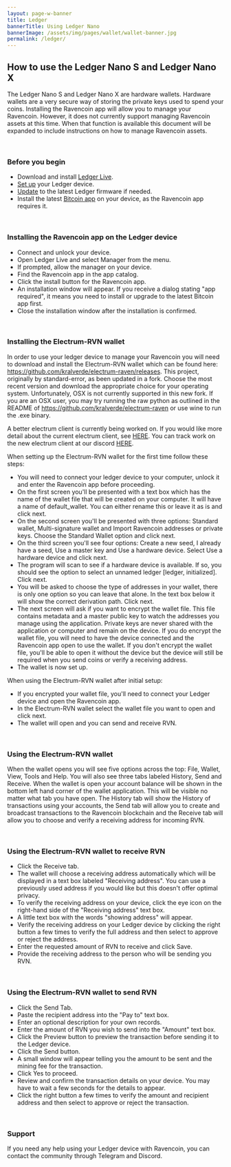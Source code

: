```yaml
---
layout: page-w-banner
title: Ledger
bannerTitle: Using Ledger Nano
bannerImage: /assets/img/pages/wallet/wallet-banner.jpg
permalink: /ledger/
---
```


<div class="wrapper mt-16 pb-20">
  <h2>How to use the Ledger Nano S and Ledger Nano X</h2>

  <p>The Ledger Nano S and Ledger Nano X are hardware wallets. Hardware wallets are a very secure way of storing the private keys used to spend your coins. Installing the Ravencoin app will allow you to manage your Ravencoin. However, it does not currently support managing Ravencoin assets at this time. When that function is available this document will be expanded to include instructions on how to manage Ravencoin assets.</p>

  <br>
  <h3>Before you begin</h3>

  <ul>
    <li>Download and install <a href="https://support.ledger.com/hc/en-us/articles/360006395553">Ledger Live</a>.</li>
    <li><a href="https://support.ledger.com/hc/en-us/articles/360006395233">Set up</a> your Ledger device.</li>
    <li><a href="https://support.ledger.com/hc/en-us/articles/360002731113-Update-Ledger-Nano-S-firmware">Update</a> to the latest Ledger firmware if needed.</li>
    <li>Install the latest <a href="https://support.ledger.com/hc/en-us/articles/115005195945">Bitcoin app</a> on your device, as the Ravencoin app requires it.</li>
  </ul>

  <br>
  <h3>Installing the Ravencoin app on the Ledger device</h3>

  <ul>
    <li>Connect and unlock your device.</li>
    <li>Open Ledger Live and select Manager from the menu.</li>
    <li>If prompted, allow the manager on your device.</li>
    <li>Find the Ravencoin app in the app catalog.</li>
    <li>Click the install button for the Ravencoin app.</li>
    <li>An installation window will appear. If you receive a dialog stating "app required", it means you need to install or upgrade to the latest Bitcoin app first.</li>
    <li>Close the installation window after the installation is confirmed.</li>
  </ul>

  <br>
  <h3>Installing the Electrum-RVN wallet</h3>

  <p>In order to use your ledger device to manage your Ravencoin you will need to download and install the Electrum-RVN wallet which can be found here: <a href="https://github.com/kralverde/electrum-raven/releases">https://github.com/kralverde/electrum-raven/releases</a>. This project, originally by standard-error, as been updated in a fork. Choose the most recent version and download the appropriate choice for your operating system. Unfortunately, OSX is not currently supported in this new fork. If you are an OSX user, you may try running the raw python as outlined in the README of <a href="https://github.com/kralverde/electrum-raven">https://github.com/kralverde/electrum-raven</a> or use wine to run the .exe binary.</p> 
  <p>A better electrum client is currently being worked on. If you would like more detail about the current electrum client, see <a href="https://docs.google.com/document/d/1w0jRCX9fJg3c3BXCGHEIpE_VkJnoxIAG83QwBE-iONI/edit?usp=sharing">HERE</a>. You can track work on the new electrum client at our discord <a href="https://discord.gg/VuubYncHz4">HERE</a>. 
  </p>

  <p>When setting up the Electrum-RVN wallet for the first time follow these steps:</p>

  <ul>
    <li>You will need to connect your ledger device to your computer, unlock it and enter the Ravencoin app before proceeding.</li>
    <li>On the first screen you'll be presented with a text box which has the name of the wallet file that will be created on your computer. It will have a name of default_wallet. You can either rename this or leave it as is and click next.</li>
    <li>On the second screen you'll be presented with three options: Standard wallet, Multi-signature wallet and Import Ravencoin addresses or private keys. Choose the Standard Wallet option and click next.</li>
    <li>On the third screen you'll see four options: Create a new seed, I already have a seed, Use a master key and Use a hardware device. Select Use a hardware device and click next.</li>
    <li>The program will scan to see if a hardware device is available. If so, you should see the option to select an unnamed ledger [ledger, initialized]. Click next.</li>
    <li>You will be asked to choose the type of addresses in your wallet, there is only one option so you can leave that alone. In the text box below it will show the correct derivation path. Click next.</li>
    <li>The next screen will ask if you want to encrypt the wallet file. This file contains metadata and a master public key to watch the addresses you manage using the application. Private keys are never shared with the application or computer and remain on the device. If you do encrypt the wallet file, you will need to have the device connected and the Ravencoin app open to use the wallet. If you don't encrypt the wallet file, you'll be able to open it without the device but the device will still be required when you send coins or verify a receiving address.</li>
    <li>The wallet is now set up.</li>
  </ul>

  <p>When using the Electrum-RVN wallet after initial setup:</p>

  <ul>
    <li>If you encrypted your wallet file, you'll need to connect your Ledger device and open the Ravencoin app.</li>
    <li>In the Electrum-RVN wallet select the wallet file you want to open and click next.</li>
    <li>The wallet will open and you can send and receive RVN.</li>
  </ul>

  <br>
  <h3>Using the Electrum-RVN wallet</h3>

  <p>When the wallet opens you will see five options across the top: File, Wallet, View, Tools and Help. You will also see three tabs labeled History, Send and Receive. When the wallet is open your account balance will be shown in the bottom left hand corner of the wallet application. This will be visible no matter what tab you have open. The History tab will show the History of transactions using your accounts, the Send tab will allow you to create and broadcast transactions to the Ravencoin blockchain and the Receive tab will allow you to choose and verify a receiving address for incoming RVN.</p>

  <br>
  <h3>Using the Electrum-RVN wallet to receive RVN</h3>

  <ul>
    <li>Click the Receive tab.</li>
    <li>The wallet will choose a receiving address automatically which will be displayed in a text box labeled "Receiving address". You can use a previously used address if you would like but this doesn't offer optimal privacy.</li>
    <li>To verify the receiving address on your device, click the eye icon on the right-hand side of the "Receiving address" text box.</li>
    <li>A little text box with the words "showing address" will appear.</li>
    <li>Verify the receiving address on your Ledger device by clicking the right button a few times to verify the full address and then select to approve or reject the address.</li>
    <li>Enter the requested amount of RVN to receive and click Save.</li>
    <li>Provide the receiving address to the person who will be sending you RVN.</li>
  </ul>

  <br>
  <h3>Using the Electrum-RVN wallet to send RVN</h3>

  <ul>
    <li>Click the Send Tab.</li>
    <li>Paste the recipient address into the "Pay to" text box.</li>
    <li>Enter an optional description for your own records.</li>
    <li>Enter the amount of RVN you wish to send into the "Amount" text box.</li>
    <li>Click the Preview button to preview the transaction before sending it to the Ledger device.</li>
    <li>Click the Send button.</li>
    <li>A small window will appear telling you the amount to be sent and the mining fee for the transaction.</li>
    <li>Click Yes to proceed.</li>
    <li>Review and confirm the transaction details on your device. You may have to wait a few seconds for the details to appear.</li>
    <li>Click the right button a few times to verify the amount and recipient address and then select to approve or reject the transaction.</li>
  </ul>

  <br>
  <h3>Support</h3>

  <p>If you need any help using your Ledger device with Ravencoin, you can contact the community through Telegram and Discord.</p>
</div>
